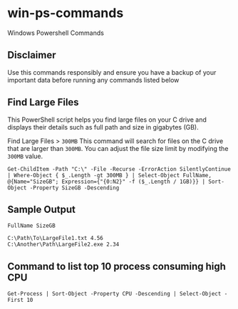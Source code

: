 # win-ps-commands
Windows Powershell Commands

## Disclaimer

Use this commands responsibly and ensure you have a backup of your important data before running any commands listed below


## Find Large Files 
This PowerShell script helps you find large files on your C drive and displays their details such as full path and size in gigabytes (GB).

Find Large Files > `300MB`  This command will search for files on the C drive that are larger than `300MB`. You can adjust the file size limit by modifying the `300MB` value.

```
Get-ChildItem -Path "C:\" -File -Recurse -ErrorAction SilentlyContinue | Where-Object { $_.Length -gt 300MB } | Select-Object FullName, @{Name="SizeGB"; Expression={"{0:N2}" -f ($_.Length / 1GB)}} | Sort-Object -Property SizeGB -Descending

```

## Sample Output

```
FullName SizeGB

C:\Path\To\LargeFile1.txt 4.56
C:\Another\Path\LargeFile2.exe 2.34

```

## Command to list top 10 process consuming high CPU
```
Get-Process | Sort-Object -Property CPU -Descending | Select-Object -First 10
```

